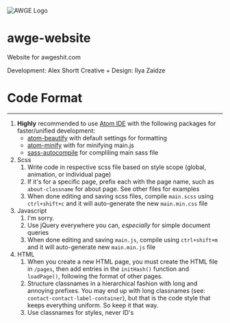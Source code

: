 ![AWGE Logo](https://dwvo2npct47gg.cloudfront.net/images/landing.jpg "AWGE")

# awge-website
Website for awgeshit.com

Development: Alex Shortt
Creative + Design: Ilya Zaidze

# Code Format
---
1. **Highly** recommended to use [Atom IDE](https://ide.atom.io/) with the following packages for faster/unified development:
    * [atom-beautify](https://github.com/Glavin001/atom-beautify) with default settings for formatting
    * [atom-minify](https://github.com/armin-pfaeffle/atom-minify) with for minifying main.js
    * [sass-autocompile](https://github.com/armin-pfaeffle/sass-autocompile) for compliling main sass file
2. Scss
    1. Write code in respective scss file based on style scope (global, animation, or individual page)
    2. If it's for a specific page, prefix each with the page name, such as `about-classname` for about page. See other files for examples
    3. When done editing and saving scss files, compile `main.scss` using `ctrl+shift+c` and it will auto-generate the new `main.min.css` file
3. Javascript
    1. I'm sorry.
    2. Use jQuery everywhere you can,&nbsp;*especially*&nbsp;for simple document queries
    3. When done editing and saving `main.js`, compile using `ctrl+shift+m` and it will auto-generate new `main.min.js` file
4. HTML
    1. When you create a new HTML page, you must create the HTML file in `/pages`, then add entries in the `initHash()` function and `loadPage()`, following the format of other pages.
    2. Structure classnames in a hierarchical fashion with long and annoying prefixes. You may end up with long classnames (see: `contact-contact-label-container`), but that is the code style that keeps everything uniform. So keep it that way.
    3. Use classnames for styles, never ID's
